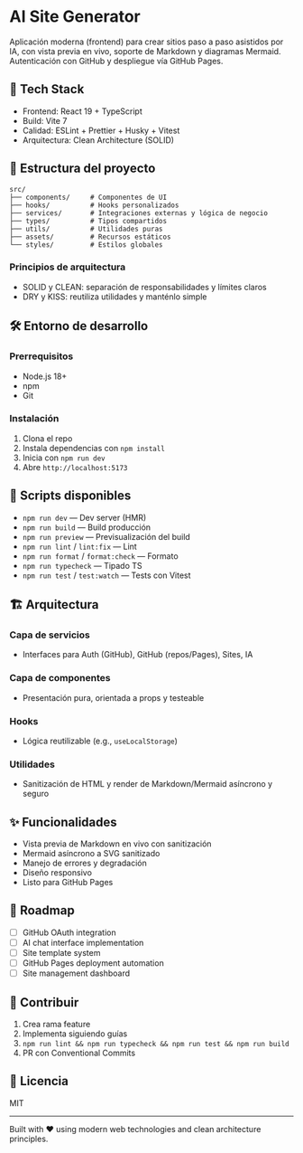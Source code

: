 # AI Site Generator

Aplicación moderna (frontend) para crear sitios paso a paso asistidos por IA, con vista previa en vivo, soporte de Markdown y diagramas Mermaid. Autenticación con GitHub y despliegue vía GitHub Pages.

## 🚀 Tech Stack

- Frontend: React 19 + TypeScript
- Build: Vite 7
- Calidad: ESLint + Prettier + Husky + Vitest
- Arquitectura: Clean Architecture (SOLID)

## 📁 Estructura del proyecto

```
src/
├── components/     # Componentes de UI
├── hooks/          # Hooks personalizados
├── services/       # Integraciones externas y lógica de negocio
├── types/          # Tipos compartidos
├── utils/          # Utilidades puras
├── assets/         # Recursos estáticos
└── styles/         # Estilos globales
```

### Principios de arquitectura

- SOLID y CLEAN: separación de responsabilidades y límites claros
- DRY y KISS: reutiliza utilidades y manténlo simple

## 🛠️ Entorno de desarrollo

### Prerrequisitos

- Node.js 18+
- npm
- Git

### Instalación

1. Clona el repo
2. Instala dependencias con `npm install`
3. Inicia con `npm run dev`
4. Abre `http://localhost:5173`

## 📜 Scripts disponibles

- `npm run dev` — Dev server (HMR)
- `npm run build` — Build producción
- `npm run preview` — Previsualización del build
- `npm run lint` / `lint:fix` — Lint
- `npm run format` / `format:check` — Formato
- `npm run typecheck` — Tipado TS
- `npm run test` / `test:watch` — Tests con Vitest

## 🏗️ Arquitectura

### Capa de servicios

- Interfaces para Auth (GitHub), GitHub (repos/Pages), Sites, IA

### Capa de componentes

- Presentación pura, orientada a props y testeable

### Hooks

- Lógica reutilizable (e.g., `useLocalStorage`)

### Utilidades

- Sanitización de HTML y render de Markdown/Mermaid asíncrono y seguro

## ✨ Funcionalidades

- Vista previa de Markdown en vivo con sanitización
- Mermaid asíncrono a SVG sanitizado
- Manejo de errores y degradación
- Diseño responsivo
- Listo para GitHub Pages

## 🎯 Roadmap

- [ ] GitHub OAuth integration
- [ ] AI chat interface implementation
- [ ] Site template system
- [ ] GitHub Pages deployment automation
- [ ] Site management dashboard

## 🤝 Contribuir

1. Crea rama feature
2. Implementa siguiendo guías
3. `npm run lint && npm run typecheck && npm run test && npm run build`
4. PR con Conventional Commits

## 📄 Licencia

MIT

---

Built with ❤️ using modern web technologies and clean architecture principles.

